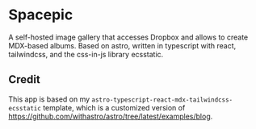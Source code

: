 # Spacepic

A self-hosted image gallery that accesses Dropbox and allows to create MDX-based albums. Based on astro, written in typescript with react, tailwindcss, and the css-in-js library ecsstatic.

## Credit

This app is based on my `astro-typescript-react-mdx-tailwindcss-ecsstatic` template, which is a customized version of <https://github.com/withastro/astro/tree/latest/examples/blog>.
